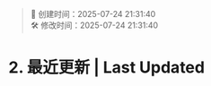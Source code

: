 <!-- timestamp inserted -->
> 📄 创建时间：2025-07-24 21:31:40  
> 🛠️ 修改时间：2025-07-24 21:31:40

# 2. 最近更新 | Last Updated
